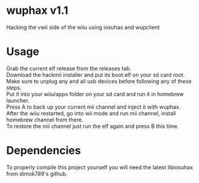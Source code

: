 # wuphax v1.1
Hacking the vwii side of the wiiu using iosuhax and wupclient

# Usage
Grab the current elf release from the releases tab.  
Download the hackmii installer and put its boot.elf on your sd card root.  
Make sure to unplug any and all usb devices before following any of these steps.  
Put it into your wiiu/apps folder on your sd card and run it in homebrew launcher.  
Press A to back up your current mii channel and inject it with wuphax.  
After the wiiu restarted, go into wii mode and run mii channel, install homebrew channel from there.  
To restore the mii channel just run the elf again and press B this time.  

# Dependencies
To properly compile this project yourself you will need the latest libiosuhax from dimok789's github.  